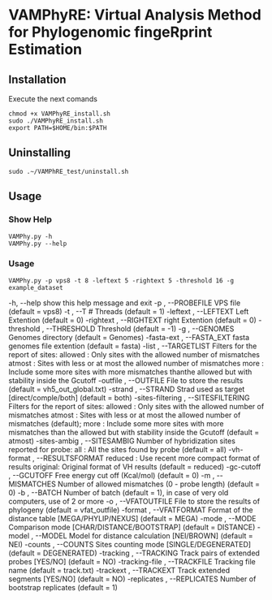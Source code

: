 # VAMPhyRE: Virtual Analysis Method for Phylogenomic fingeRprint Estimation
## Installation

Execute the next comands

```
chmod +x VAMPhyRE_install.sh
sudo ./VAMPhyRE_install.sh
export PATH=$HOME/bin:$PATH
```

## Uninstalling

```
sudo .~/VAMPhRE_test/uninstall.sh
```

## Usage
### Show Help

```
VAMPhy.py -h
VAMPhy.py --help
```

### Usage
```
VAMPhy.py -p vps8 -t 8 -leftext 5 -rightext 5 -threshold 16 -g example_dataset
```
 -h, --help            show this help message and exit
  -p , --PROBEFILE      VPS file (default = vps8)
  -t , --T              # Threads (default = 1)
  -leftext , --LEFTEXT 
                        Left Extention (default = 0)
  -rightext , --RIGHTEXT 
                        right Extention (default = 0)
  -threshold , --THRESHOLD 
                        Threshold (default = -1)
  -g , --GENOMES        Genomes directory (default = Genomes)
  -fasta-ext , --FASTA_EXT 
                        fasta genomes file extention (default = fasta)
  -list , --TARGETLIST 
                        Filters for the report of sites: allowed : Only sites with the allowed
                        number of mismatches atmost : Sites with less or at most the allowed
                        number of mismatches more : Include some more sites with more mismatches
                        thanthe allowed but with stability inside the Gcutoff
  -outfile , --OUTFILE 
                        File to store the results (default = vh5_out_global.txt)
  -strand , --STRAND    Strad used as target [direct/comple/both] (default = both)
  -sites-filtering , --SITESFILTERING 
                        Filters for the report of sites: allowed : Only sites with the allowed
                        number of mismatches atmost : Sites with less or at most the allowed
                        number of mismatches (default); more : Include some more sites with more
                        mismatches than the allowed but with stability inside the Gcutoff (default
                        = atmost)
  -sites-ambig , --SITESAMBIG 
                        Number of hybridization sites reported for probe: all : All the sites
                        found by probe (default = all)
  -vh-format , --RESULTSFORMAT 
                        reduced : Use recent more compact format of results original: Original
                        format of VH results (default = reduced)
  -gc-cutoff , --GCUTOFF 
                        Free energy cut off (Kcal/mol) (default = 0)
  -m , --MISMATCHES     Number of allowed mismatches (0 - probe length) (default = 0)
  -b , --BATCH          Number of batch (default = 1), in case of very old computers, use of 2 or
                        more
  -o , --VFATOUTFILE    File to store the results of phylogeny (default = vfat_outfile)
  -format , --VFATFORMAT 
                        Format of the distance table [MEGA/PHYLIP/NEXUS] (default = MEGA)
  -mode , --MODE        Comparison mode [CHAR/DISTANCE/BOOTSTRAP] (default = DISTANCE)
  -model , --MODEL      Model for distance calculation [NEI/BROWN] (default = NEI)
  -counts , --COUNTS    Sites counting mode [SINGLE/DEGENERATED] (default = DEGENERATED)
  -tracking , --TRACKING 
                        Track pairs of extended probes [YES/NO] (default = NO)
  -tracking-file , --TRACKFILE 
                        Tracking file name (default = track.txt)
  -trackext , --TRACKEXT 
                        Track extended segments [YES/NO] (default = NO)
  -replicates , --REPLICATES 
                        Number of bootstrap replicates (default = 1)

